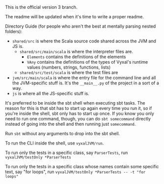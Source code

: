 This is the official version 3 branch.

The readme will be updated when it's time to write a proper readme.

Directory Guide (for people who aren't the best at mentally parsing nested folders):

- `shared/src` is where the Scala source code shared across the JVM and JS is.
  - `shared/src/main/scala` is where the interpreter files are.
    - `Elements` contains the definitions of the elements
    - `VAny` contains the definitions of the types of Vyxal's runtime values (numbers, strings, functions, lists)
  - `shared/src/test/scala` is where the test files are
- `jvm/src/main/scala` is where the entry file for the command line and all the
   JVM-specific stuff is. It's the `__main__.py` of the project in a sort of a way.
- `js` is where all the JS-specific stuff is.

It's preferred to be inside the sbt shell when executing sbt tasks. The reason for this is that
sbt has to start up again every time you run it, so if you're inside the shell, sbt only has to
start up once. If you know you only need to run one command, though, you can do `sbt somecommand`
directly instead of going into the shell and then running just `somecommand`.

Run `sbt` without any arguments to drop into the sbt shell.

To run the CLI inside the shell, use `vyxalJVM/run`.

To run only the tests in a specific class, say `ParserTests`, run `vyxalJVM/testOnly *ParserTests`

To run only the tests in a specific class whose names contain some specific text, say "for loops", run `vyxalJVM/testOnly *ParserTests -- -t "for loops"`
